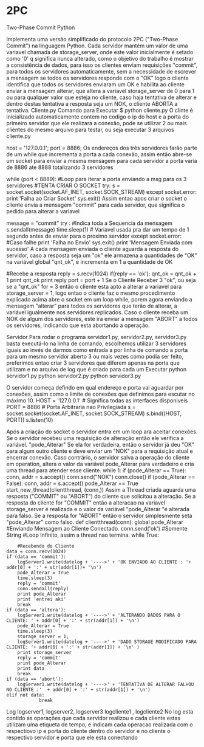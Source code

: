 # 2PC
Two-Phase Commit Python

Implementa uma versão simplificado do protocolo 2PC ("Two-Phase Commit") na linguagem Python. Cada servidor mantém um valor de uma variavel chamada de storage_server, onde este valor inicialmente é setado como '0' q significa nunca alterado,  como o objetivo do trabalho é mostrar a consistência de dados, para isso os clientes enviam requisições "commit", para todos os servidores automaticamente, sem a necessidade de escrever a mensagem se todos os servidores responde com o "OK" logo o cliente identifica que todos os servidores enviaram um OK e habilita ao cliente enviar a mensagem alterar, que altera a variavel storage_server de 0 para 1 ou para qualquer valor que esteja no cliente, caso haja tentativa de alterar e dentro destas tentativa a resposta seja um NOK, o cliente ABORTA a tentativa.
Cliente.py
Comando para Executar
$ python cliente.py
O clinte é inicializado automaticamente contem no codigo o ip do host e a porta do primeiro servidor que ele realizara a conexão, pode se utilizar 2 ou mais clientes do mesmo arquivo para testar, ou seja executar 3 arquivos cliente.py


host = '127.0.0.1';
port = 8886;
Os endereços dos três servidores farão parte de um while que incrementa a porta
a cada conexão, assim então abre-se um socket para enviar a mesma  mensagem para cada servidor a porta varia de 8886 ate 8888 totalizando 3 servidores


while (port < 8889): #Loop para iterar a porta enviando a msg para os 3 servidores
#TENTA CRIAR O SOCKET
try:
s = socket.socket(socket.AF_INET, socket.SOCK_STREAM)
except socket.error:
print 'Falha ao Criar Socket'
sys.exit()
Assim entao apos criar o socket o cliente envia a mensagem "commit" para cada servidor, que significa o pedido para alterar a variavel


message = "commit"
try :
#Indica toda a Sequencia da mensagem
s.sendall(message)
time.sleep(1) # Variavel usada pra dar um tempo de 1 segundo antes de                   enviar para o proximo servidor
except socket.error:
#Caso falhe
print 'Falha no Envio'
sys.exit()
print 'Mensagem Enviada com sucesso'
A cada mensagem enviada o cliente aguarda a resposta do servidor, caso a resposta seja um "ok" ele armazena a quantidades de "OK" na variável global
"qnt_ok", e incrementa em 1 a quantidade de OK

#Recebe a resposta
reply = s.recv(1024)
if(reply == 'ok'):
qnt_ok = qnt_ok + 1
print qnt_ok
print reply
port = port + 1
Se o Cliente Receber 3 "ok", ou seja se a "qnt_ok" for  = 3 então o cliente esta apto a alterar a variavel para  storage_server = 1, logo entao o cliente faz o mesmo procedimento explicado acima abre o socket em um loop while, porem agora enviando a mensagem "alterar" para todos os servidores que terão de alterar, a variável igualmente nos servidores replicados.
Caso o cliente receba um NOK de algum dos servidores, este ira enviar a mensagem "ABORT" a todos os servidores, indicando que esta abortando a operação.

Servidor
Para rodar o programa servidor1.py, servidor2.py, servidor3.py   basta executá-lo na linha de comando, escolhemos utilizar 3 servidores iguais ao invés de darmos como entrada a por linha de comando a porta para um mesmo servidor aberto 3 ou mais vezes  como podia ser feito, preferimos entao criar 3 servidores que diferem apenas na porta que utilizam e no arquivo de log que é criado para cada um
Executar
python servidor1.py
python servidor2.py
python servidor3.py

O servidor começa defindo em qual endereço e porta vai aguardar por conexões, assim como o limite de conexões que definimos para escutar no máximo 10.
HOST = '127.0.0.1' # Significa todas as interfaces disponiveis
PORT = 8886 # Porta Arbitraria nao Privilegiada
s = socket.socket(socket.AF_INET, socket.SOCK_STREAM)
s.bind((HOST, PORT))
s.listen(10)

Após a criação do socket o servidor entra em um loop ara aceitar conexões. Se o servidor recebeu uma requisição de alteração então ele verifica a variável. "pode_Alterar" Se ela for verdadeira, então o servidor já deu "OK" para algum outro cliente e deve enviar um "NOK" para a requisição atual e encerrar conexão. Caso contrário, o servidor salva a operação do cliente em operation, altera o valor da variável pode_Alterar para verdadeiro e cria uma thread para atender esse cliente.
while 1:
if (pode_Alterar == True):
conn, addr = s.accept()
conn.send("NOK")
conn.close()
if (pode_Alterar == False):
conn, addr = s.accept()
pode_Alterar == True
start_new_thread(clientthread, (conn,))
Assim a Thread criada aguarda uma resposta ("COMMIT" ou "ABORT") do cliente que solicitou a alteração. Se a resposta do cliente for "COMMIT" então a alteracao na variavel storage_server é realizada e o valor da variável "pode_Alterar "é alterada para falso. Se a resposta for "ABORT" então o servidor simplesmente seta "pode_Alterar" como falso.
def clientthread(conn):
    global pode_Alterar
    #Enviando Mensagem ao Cliente Conectado.
    conn.send('ok') #Somente String
    #Loop Infinito, assim a thread nao termina.
    while True:
         
        #Recebendo do Cliente        
	data = conn.recv(1024)
	if (data == 'commit'):
		logServer1.write(datelog + '---->' + 'OK ENVIADO AO CLIENTE : '+ addr[0] + ':' + str(addr[1])+ '\n')
		pode_Alterar = True
		time.sleep(3)		
		reply = 'commit'
		conn.sendall(reply)
		print pode_Alterar
		print 'entrei aki'
	   	break
	if (data == 'altera'):
		logServer1.write(datelog + '---->' + 'ALTERANDO DADOS PARA O CLIENTE: ' + addr[0] + ':' + str(addr[1]) + '\n')
		pode_Alterar = True
		time.sleep(3)
		storage_server = 1;
		logServer1.write(datelog + '---->' + 'DADO STORAGE MODIFICADO PARA CLIENTE: '+ addr[0] + ':' + str(addr[1]) + '\n' )
		print storage_server
		reply = 'commit'
		print pode_Alterar
		print data
		break
	if (data == 'abort'):
		logServer1.write(datelog + '---->' + 'TENTATIVA DE ALTERAR FALHOU NO CLIENTE :'  + addr[0] + ':' + str(addr[1]) + '\n')
	elif not data:
            	break

Log
logserver1, logserver2, logserver3  logcliente1 , logcliente2
No log esta contido as operações que cada servidor realizou e cada cliente
estas utilizam uma etiqueta de tempo, e indicam cada operacao realizada
com o respectiovo ip e porta do cliente dentro do servidor e no cliente o respectivo servidor e porta que ele esta conectando
